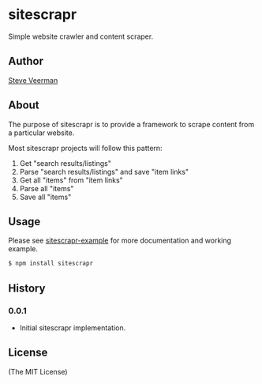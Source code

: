 # sitescrapr
Simple website crawler and content scraper.

## Author
[Steve Veerman](http://steve.veerman.ca/)

## About
The purpose of sitescrapr is to provide a framework to scrape content from a particular website.

Most sitescrapr projects will follow this pattern:

1. Get "search results/listings"
2. Parse "search results/listings" and save "item links"
3. Get all "items" from "item links"
4. Parse all "items"
5. Save all "items"

## Usage

Please see [sitescrapr-example](https://github.com/veerman/sitescrapr-example) for more documentation and working example.

```bash
$ npm install sitescrapr
```

## History

### 0.0.1

* Initial sitescrapr implementation.

## License

(The MIT License)
